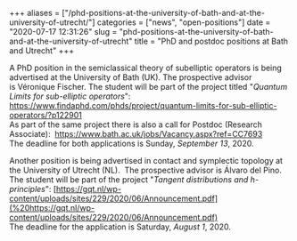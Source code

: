 +++
aliases = ["/phd-positions-at-the-university-of-bath-and-at-the-university-of-utrecht/"]
categories = ["news", "open-positions"]
date = "2020-07-17 12:31:26"
slug = "phd-positions-at-the-university-of-bath-and-at-the-university-of-utrecht"
title = "PhD and postdoc positions at Bath and Utrecht"
+++

A PhD position in the semiclassical theory of subelliptic operators is
being advertised at the University of Bath (UK). The prospective advisor
is Véronique Fischer. The student will be part of the project titled
"*Quantum Limits for sub-elliptic operators*":  
<https://www.findaphd.com/phds/project/quantum-limits-for-sub-elliptic-operators/?p122901>  
As part of the same project there is also a call for Postdoc (Research
Associate):  <https://www.bath.ac.uk/jobs/Vacancy.aspx?ref=CC7693>  
The deadline for both applications is Sunday, *September 13*, 2020.

Another position is being advertised in contact and symplectic topology
at the University of Utrecht (NL).  The prospective advisor is Álvaro
del Pino. The student will be part of the project "*Tangent
distributions and h-principles*":
[https://gqt.nl/wp-content/uploads/sites/229/2020/06/Announcement.pdf](%20https://gqt.nl/wp-content/uploads/sites/229/2020/06/Announcement.pdf)  
The deadline for the application is Saturday, *August 1*, 2020.
